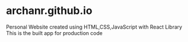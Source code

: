 # archanr.github.io
Personal Website created using HTML,CSS,JavaScript with React Library
This is the built app for production code
